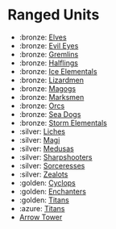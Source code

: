 # Ranged Units

- :bronze: [Elves](elves.md)
- :bronze: [Evil Eyes](evil_eyes.md)
- :bronze: [Gremlins](gremlins.md)
- :bronze: [Halflings](halflings.md)
- :bronze: [Ice Elementals](ice_elementals.md)
- :bronze: [Lizardmen](lizardmen.md)
- :bronze: [Magogs](magogs.md)
- :bronze: [Marksmen](marksmen.md)
- :bronze: [Orcs](orcs.md)
- :bronze: [Sea Dogs](sea_dogs.md)
- :bronze: [Storm Elementals](storm_elementals.md)
- :silver: [Liches](liches.md)
- :silver: [Magi](magi.md)
- :silver: [Medusas](medusas.md)
- :silver: [Sharpshooters](sharpshooters.md)
- :silver: [Sorceresses](sorceresses.md)
- :silver: [Zealots](zealots.md)
- :golden: [Cyclops](cyclops.md)
- :golden: [Enchanters](enchanters.md)
- :golden: [Titans](titans.md)
- :azure: [Titans](titans.md)
- [Arrow Tower](arrow_tower.md)